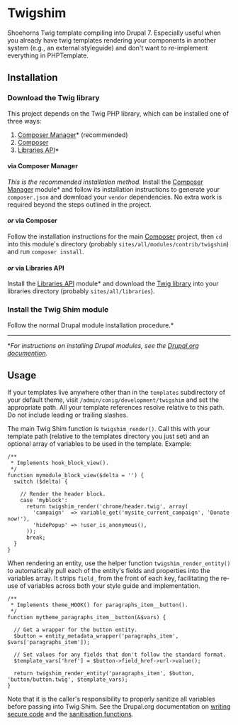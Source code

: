 # Twigshim
Shoehorns Twig template compiling into Drupal 7. Especially useful when you
already have twig templates rendering your components in another system (e.g.,
an external styleguide) and don't want to re-implement everything in
PHPTemplate.

## Installation
### Download the Twig library
This project depends on the Twig PHP library, which can be installed one of
three ways:

1.  [Composer Manager](https://www.drupal.org/project/composer_manager)*
    (recommended)
1.  [Composer](https://getcomposer.org/)
1.  [Libraries API](https://www.drupal.org/project/libraries)*

#### via Composer Manager
_This is the recommended installation method._ Install the [Composer
Manager](https://www.drupal.org/project/composer_manager) module* and follow its
installation instructions to generate your `composer.json` and download your
`vendor` dependencies. No extra work is required beyond the steps outlined in
the project.

#### _or_ via Composer
Follow the installation instructions for the main
[Composer](https://getcomposer.org/) project, then `cd` into this module's
directory (probably `sites/all/modules/contrib/twigshim`) and run `composer
install`.

#### _or_ via Libraries API
Install the [Libraries API](https://www.drupal.org/project/libraries) module*
and download the [Twig library](http://twig.sensiolabs.org/) into your libraries
directory (probably `sites/all/libraries`).

### Install the Twig Shim module
Follow the normal Drupal module installation procedure.*

---

\*_For instructions on installing Drupal modules, see the [Drupal.org
documention](https://www.drupal.org/docs/7/extending-drupal-7/installing-contributed-modules-find-import-enable-configure)._

## Usage
If your templates live anywhere other than in the `templates` subdirectory of
your default theme, visit `/admin/conig/development/twigshim` and set the
appropriate path. All your template references resolve relative to this path. Do
not include leading or trailing slashes.

The main Twig Shim function is `twigshim_render()`. Call this with your template
path (relative to the templates directory you just set) and an optional array of
variables to be used in the template. Example:
```
/**
 * Implements hook_block_view().
 */
function mymodule_block_view($delta = '') {
  switch ($delta) {

    // Render the header block.
    case 'myblock':
      return twigshim_render('chrome/header.twig', array(
        'campaign'  => variable_get('mysite_current_campaign', 'Donate now!'),
        'hidePopup' => !user_is_anonymous(),
      ));
      break;
  }
}
```

When rendering an entity, use the helper function `twigshim_render_entity()` to
automatically pull each of the entity's fields and properties into the variables
array. It strips `field_` from the front of each key, facilitating the re-use of
variables across both your style guide and implementation.
```
/**
 * Implements theme_HOOK() for paragraphs_item__button().
 */
function mytheme_paragraphs_item__button(&$vars) {

  // Get a wrapper for the button entity.
  $button = entity_metadata_wrapper('paragraphs_item', $vars['paragraphs_item']);

  // Set values for any fields that don't follow the standard format.
  $template_vars['href'] = $button->field_href->url->value();

  return twigshim_render_entity('paragraphs_item', $button, 'button/button.twig', $template_vars);
}
```
Note that it is the caller's responsibility to properly sanitize all variables
before passing into Twig Shim. See the Drupal.org documentation on [writing
secure code](http://drupal.org/writing-secure-code) and the [sanitisation
functions](https://api.drupal.org/api/drupal/includes!common.inc/group/sanitization/7.x).
